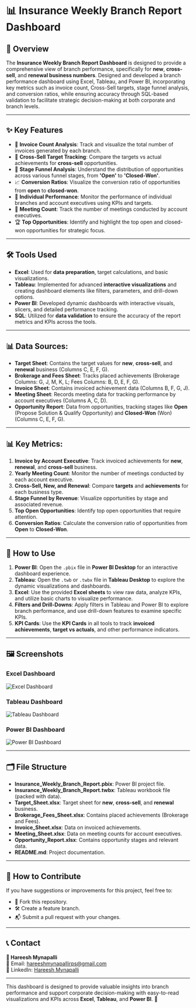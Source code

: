 # 📊 Insurance Weekly Branch Report Dashboard

## 📝 Overview
The **Insurance Weekly Branch Report Dashboard** is designed to provide a comprehensive view of branch performance, specifically for **new**, **cross-sell**, and **renewal business numbers**. Designed and developed a branch performance dashboard using Excel, Tableau, and Power BI, incorporating key metrics such as invoice count, Cross-Sell targets, stage funnel analysis, and conversion ratios, while ensuring accuracy through SQL-based validation to facilitate strategic decision-making at both corporate and branch levels.

---

## ✨ Key Features
- 🔢 **Invoice Count Analysis**: Track and visualize the total number of invoices generated by each branch.
- 🎯 **Cross-Sell Target Tracking**: Compare the targets vs actual achievements for **cross-sell** opportunities.
- 🔄 **Stage Funnel Analysis**: Understand the distribution of opportunities across various funnel stages, from **'Open'** to **'Closed-Won'**.
- 📈 **Conversion Ratios**: Visualize the conversion ratio of opportunities from **open** to **closed-won**.
- 🎯 **Individual Performance**: Monitor the performance of individual branches and account executives using KPIs and targets.
- 💼 **Meeting Count**: Track the number of meetings conducted by account executives.
- 🏆 **Top Opportunities**: Identify and highlight the top open and closed-won opportunities for strategic focus.

---

## 🛠️ Tools Used
- **Excel**: Used for **data preparation**, target calculations, and basic visualizations.
- **Tableau**: Implemented for advanced **interactive visualizations** and creating dashboard elements like filters, parameters, and drill-down options.
- **Power BI**: Developed dynamic dashboards with interactive visuals, slicers, and detailed performance tracking.
- **SQL**: Utilized for **data validation** to ensure the accuracy of the report metrics and KPIs across the tools.

---

## 📊 Data Sources:
- **Target Sheet**: Contains the target values for **new**, **cross-sell**, and **renewal** business (Columns C, E, F, G).
- **Brokerage and Fees Sheet**: Tracks placed achievements (Brokerage Columns: G, J, M, K, L; Fees Columns: B, D, E, F, G).
- **Invoice Sheet**: Contains invoiced achievement data (Columns B, F, G, J).
- **Meeting Sheet**: Records meeting data for tracking performance by account executives (Columns A, C, D).
- **Opportunity Report**: Data from opportunities, tracking stages like **Open** (Propose Solution & Qualify Opportunity) and **Closed-Won** (Won) (Columns C, E, F, G).

---

## 📊 Key Metrics:
1. **Invoice by Account Executive**: Track invoiced achievements for **new**, **renewal**, and **cross-sell** business.
2. **Yearly Meeting Count**: Monitor the number of meetings conducted by each account executive.
3. **Cross-Sell, New, and Renewal**: Compare **targets** and **achievements** for each business type.
4. **Stage Funnel by Revenue**: Visualize opportunities by stage and associated revenue.
5. **Top Open Opportunities**: Identify top open opportunities that require attention.
6. **Conversion Ratios**: Calculate the conversion ratio of opportunities from **Open** to **Closed-Won**.

---

## 🚀 How to Use
1. **Power BI**: Open the `.pbix` file in **Power BI Desktop** for an interactive dashboard experience.
2. **Tableau**: Open the `.twb` or `.twbx` file in **Tableau Desktop** to explore the dynamic visualizations and dashboards.
3. **Excel**: Use the provided **Excel sheets** to view raw data, analyze KPIs, and utilize basic charts to visualize performance.
4. **Filters and Drill-Downs**: Apply filters in Tableau and Power BI to explore branch performance, and use drill-down features to examine specific KPIs.
5. **KPI Cards**: Use the **KPI Cards** in all tools to track **invoiced achievements**, **target vs actuals**, and other performance indicators.

---

## 🖼️ Screenshots

### Excel Dashboard
![Excel Dashboard](https://i.postimg.cc/3ry7Tm0d/Screenshot-2024-11-26-210927.png)

### Tableau Dashboard
![Tableau Dashboard](https://i.postimg.cc/RVGffkG3/Screenshot-2024-11-19-235618.png)

### Power BI Dashboard
![Power BI Dashboard](https://i.postimg.cc/QCfQXwyW/Screenshot-2024-11-16-075531.png)



---

## 🗂️ File Structure
- **Insurance_Weekly_Branch_Report.pbix**: Power BI project file.
- **Insurance_Weekly_Branch_Report.twbx**: Tableau workbook file (packed with data).
- **Target_Sheet.xlsx**: Target sheet for **new**, **cross-sell**, and **renewal** business.
- **Brokerage_Fees_Sheet.xlsx**: Contains placed achievements (Brokerage and Fees).
- **Invoice_Sheet.xlsx**: Data on invoiced achievements.
- **Meeting_Sheet.xlsx**: Data on meeting counts for account executives.
- **Opportunity_Report.xlsx**: Contains opportunity stages and relevant data.
- **README.md**: Project documentation.

---

## 🤝 How to Contribute
If you have suggestions or improvements for this project, feel free to:
- 🍴 Fork this repository.
- 🛠️ Create a feature branch.
- 📬 Submit a pull request with your changes.

---

## 📞 Contact
**👤 Hareesh Mynapalli**  
📧 Email: [hareeshmynapallirps@gmail.com](mailto:hareeshmynapallirps@gmail.com)  
🔗 LinkedIn: [Hareesh Mynapalli](https://www.linkedin.com/in/hareesh-m-695826232/)

---

This dashboard is designed to provide valuable insights into branch performance and support corporate decision-making with easy-to-read visualizations and KPIs across **Excel**, **Tableau**, and **Power BI**. 🚀
